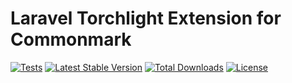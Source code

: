 # Laravel Torchlight Extension for Commonmark

[![Tests](https://github.com/torchlight-api/torchlight-commonmark-php/actions/workflows/tests.yml/badge.svg)](https://github.com/torchlight-api/torchlight-commonmark-php/actions/workflows/tests.yml) [![Latest Stable Version](https://poser.pugx.org/torchlight/commonmark/v)](//packagist.org/packages/torchlight/commonmark) [![Total Downloads](https://poser.pugx.org/torchlight/commonmark/downloads)](//packagist.org/packages/torchlight/commonmark) [![License](https://poser.pugx.org/torchlight/commonmark/license)](//packagist.org/packages/torchlight/commonmark)